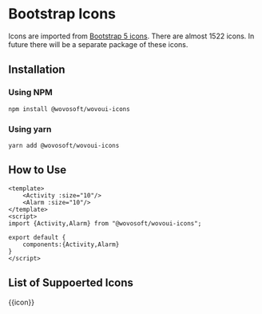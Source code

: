 # Bootstrap Icons

Icons are imported from [Bootstrap 5 icons](https://icons.getbootstrap.com). There are almost 1522 icons. In future
there will be a separate package of these icons.

## Installation

### Using NPM

```shell
npm install @wovosoft/wovoui-icons 
```

### Using yarn

```shell
yarn add @wovosoft/wovoui-icons
```


## How to Use

```vue
<template>
    <Activity :size="10"/>
    <Alarm :size="10"/>
</template>
<script>
import {Activity,Alarm} from "@wovosoft/wovoui-icons";

export default {
    components:{Activity,Alarm}
}
</script>
```

<WCard>
<IconActivity :size="10" class="me-5"/>
<IconAlarm :size="10"/>
</WCard>

## List of Suppoerted Icons

<WInput type="search" v-model="filter" placeholder="Search Icons..."></WInput>
<div class="container">
<div class="row">
<div class="col-md-3 p-1 text-center" v-for="icon in theIcons">
<div class="border p-1">
<component :is="'Icon'+icon" :size="2"></component>
<div class="mt-2">{{icon}}</div>
</div>
</div>
</div>
</div>



<script setup>
import {computed, ref} from "vue"; 
import * as icons_list from "@wovosoft/wovoui-icons";

const icons = Object.entries(icons_list).map(i=>i[0]);
const filter=ref("");
const theIcons = computed(()=>icons.filter(icon=>icon.toLowerCase().includes(filter.value.toLowerCase())));
</script>